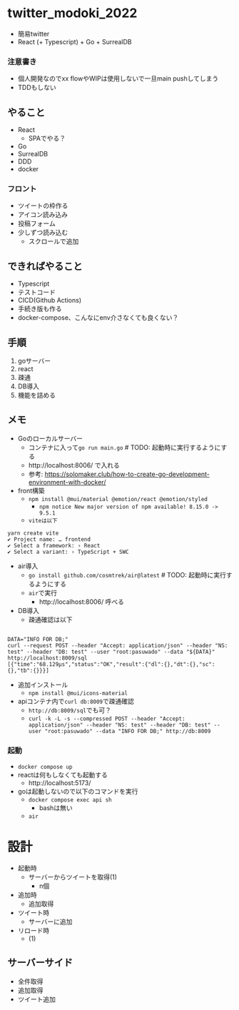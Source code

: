 # twitter_modoki_2022
- 簡易twitter
- React (+ Typescript) + Go + SurrealDB

### 注意書き
- 個人開発なのでxx flowやWIPは使用しないで一旦main pushしてしまう
- TDDもしない

## やること
- React
  - SPAでやる？
- Go
- SurrealDB
- DDD
- docker

### フロント
- ツイートの枠作る
- アイコン読み込み
- 投稿フォーム
- 少しずつ読み込む
  - スクロールで追加

## できればやること
- Typescript
- テストコード
- CICD(Github Actions)
- 手続き版も作る
- docker-compose、こんなにenv介さなくても良くない？

## 手順
1. goサーバー
2. react
3. 疎通
4. DB導入
5. 機能を詰める

## メモ
- Goのローカルサーバー
  - コンテナに入って`go run main.go` # TODO: 起動時に実行するようにする
  - http://localhost:8006/ で入れる
  - 参考: https://solomaker.club/how-to-create-go-development-environment-with-docker/
- front構築
  - `npm install @mui/material @emotion/react @emotion/styled`
    - `npm notice New major version of npm available! 8.15.0 -> 9.5.1`
  - `viteは以下`
```
yarn create vite
✔ Project name: … frontend
✔ Select a framework: › React
✔ Select a variant: › TypeScript + SWC
```
- air導入
  - `go install github.com/cosmtrek/air@latest` # TODO: 起動時に実行するようにする
  - `air`で実行
    - http://localhost:8006/ 呼べる
- DB導入
  - 疎通確認は以下
```

DATA="INFO FOR DB;"
curl --request POST --header "Accept: application/json" --header "NS: test" --header "DB: test" --user "root:pasuwado" --data "${DATA}" http://localhost:8009/sql
[{"time":"68.129µs","status":"OK","result":{"dl":{},"dt":{},"sc":{},"tb":{}}}]
```
- 追加インストール
  - `npm install @mui/icons-material`
- apiコンテナ内で`curl db:8009`で疎通確認
  - `http://db:8009/sql`でも可？
  - `curl -k -L -s --compressed POST --header "Accept: application/json" --header "NS: test" --header "DB: test" --user "root:pasuwado" --data "INFO FOR DB;" http://db:8009`

### 起動
- `docker compose up`
- reactは何もしなくても起動する
  - http://localhost:5173/
- goは起動しないので以下のコマンドを実行
  - `docker compose exec api sh`
    - bashは無い
  - `air`

# 設計
- 起動時
  - サーバーからツイートを取得(1)
    - n個
- 追加時
  - 追加取得
- ツイート時
  - サーバーに追加
- リロード時
  - (1)

## サーバーサイド
- 全件取得
- 追加取得
- ツイート追加
